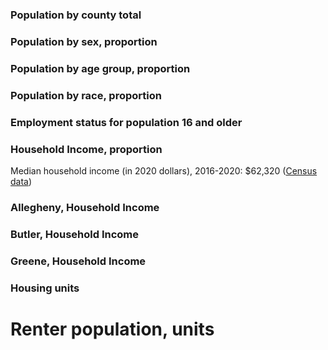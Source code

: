 ### Population by county total



<div class="flourish-embed flourish-chart" data-src="visualisation/11361192"><script src="https://public.flourish.studio/resources/embed.js"></script></div>



### Population by sex, proportion



<div class="flourish-embed flourish-chart" data-src="visualisation/11361049"><script src="https://public.flourish.studio/resources/embed.js"></script></div> 


### Population by age group, proportion


<div class="flourish-embed flourish-chart" data-src="visualisation/11398314"><script src="https://public.flourish.studio/resources/embed.js"></script></div>


### Population by race, proportion


<div class="flourish-embed flourish-chart" data-src="visualisation/11398294"><script src="https://public.flourish.studio/resources/embed.js"></script></div>


### Employment status for population 16 and older


<div class="flourish-embed flourish-chart" data-src="visualisation/11398393"><script src="https://public.flourish.studio/resources/embed.js"></script></div>


### Household Income, proportion

Median household income (in 2020 dollars), 2016-2020: $62,320 ([Census data]([https://www.census.gov/quickfacts/alleghenycountypennsylvania]))

<div class="flourish-embed flourish-chart" data-src="visualisation/11398426"><script src="https://public.flourish.studio/resources/embed.js"></script></div>

### Allegheny, Household Income

<div class="flourish-embed flourish-chart" data-src="visualisation/11387315"><script src="https://public.flourish.studio/resources/embed.js"></script></div> 

### Butler, Household Income


<div class="flourish-embed flourish-chart" data-src="visualisation/11387342"><script src="https://public.flourish.studio/resources/embed.js"></script></div>

### Greene, Household Income

<div class="flourish-embed flourish-chart" data-src="visualisation/11387355"><script src="https://public.flourish.studio/resources/embed.js"></script></div>

### Housing units

<div class="flourish-embed flourish-chart" data-src="visualisation/11399223"><script src="https://public.flourish.studio/resources/embed.js"></script></div>


<div class="flourish-embed flourish-chart" data-src="visualisation/11399242"><script src="https://public.flourish.studio/resources/embed.js"></script></div>

# Renter population, units 

<div class="flourish-embed flourish-chart" data-src="visualisation/11363898"><script src="https://public.flourish.studio/resources/embed.js"></script></div> 
